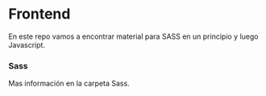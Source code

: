 # Frontend

En este repo vamos a encontrar material para SASS en un principio y luego Javascript.

### Sass
Mas información en la carpeta Sass.
